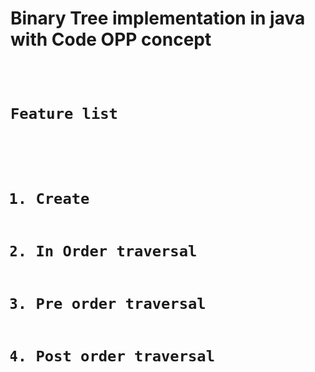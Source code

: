 # Binary Tree implementation in java with Code OPP concept
<pre>
    <code>
    <h1>Feature list </h>
	    <ol>
	     <li>Create</li>
	     <li>In Order traversal</li>
	     <li>Pre order traversal</li>
	     <li>Post order traversal</li>
	    </ol>
    </code>
</pre>